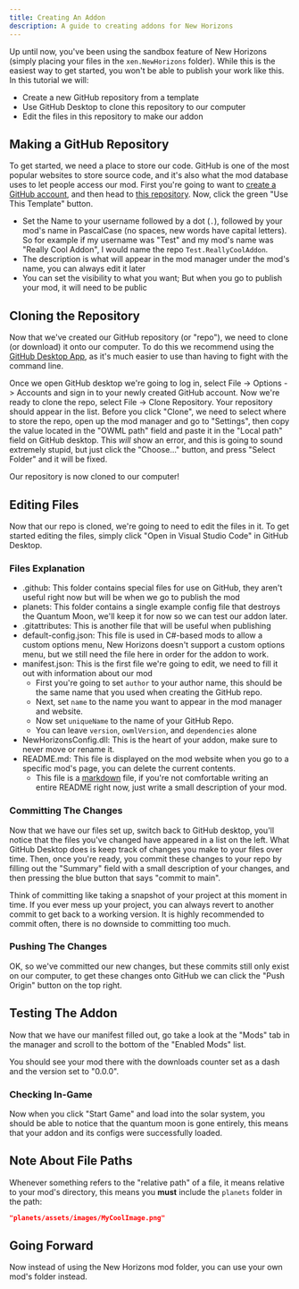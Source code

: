 ```yaml
---
title: Creating An Addon
description: A guide to creating addons for New Horizons
---
```


Up until now, you've been using the sandbox feature of New Horizons (simply placing your files in the `xen.NewHorizons` folder).
While this is the easiest way to get started, you won't be able to publish your work like this. In this tutorial we will:

- Create a new GitHub repository from a template
- Use GitHub Desktop to clone this repository to our computer
- Edit the files in this repository to make our addon

## Making a GitHub Repository

To get started, we need a place to store our code. GitHub is one of the most popular websites to store source code, and it's also what the mod database uses to let people access our mod.
First you're going to want to [create a GitHub account](https://github.com/signup), and then head to [this repository](https://github.com/xen-42/ow-new-horizons-config-template).
Now, click the green "Use This Template" button.

- Set the Name to your username followed by a dot (`.`), followed by your mod's name in PascalCase (no spaces, new words have capital letters). So for example if my username was "Test" and my mod's name was "Really Cool Addon", I would name the repo `Test.ReallyCoolAddon`.
- The description is what will appear in the mod manager under the mod's name, you can always edit it later
- You can set the visibility to what you want; But when you go to publish your mod, it will need to be public

## Cloning the Repository

Now that we've created our GitHub repository (or "repo"), we need to clone (or download) it onto our computer.
To do this we recommend using the [GitHub Desktop App](https://desktop.github.com/), as it's much easier to use than having to fight with the command line.

Once we open GitHub desktop we're going to log in, select File -> Options -> Accounts and sign in to your newly created GitHub account.
Now we're ready to clone the repo, select File -> Clone Repository. Your repository should appear in the list.
Before you click "Clone", we need to select where to store the repo, open up the mod manager and go to "Settings", then copy the value located in the "OWML path" field and paste it in the "Local path" field on GitHub desktop.
This *will* show an error, and this is going to sound extremely stupid, but just click the "Choose..." button, and press "Select Folder" and it will be fixed.

Our repository is now cloned to our computer!

## Editing Files

Now that our repo is cloned, we're going to need to edit the files in it.
To get started editing the files, simply click "Open in Visual Studio Code" in GitHub Desktop.

### Files Explanation

- .github: This folder contains special files for use on GitHub, they aren't useful right now but will be when we go to publish the mod
- planets: This folder contains a single example config file that destroys the Quantum Moon, we'll keep it for now so we can test our addon later.
- .gitattributes: This is another file that will be useful when publishing
- default-config.json: This file is used in C#-based mods to allow a custom options menu, New Horizons doesn't support a custom options menu, but we still need the file here in order for the addon to work.
- manifest.json: This is the first file we're going to edit, we need to fill it out with information about our mod
  - First you're going to set `author` to your author name, this should be the same name that you used when creating the GitHub repo.
  - Next, set `name` to the name you want to appear in the mod manager and website.
  - Now set `uniqueName` to the name of your GitHub Repo.
  - You can leave `version`, `owmlVersion`, and `dependencies` alone
- NewHorizonsConfig.dll: This is the heart of your addon, make sure to never move or rename it.
- README.md: This file is displayed on the mod website when you go to a specific mod's page, you can delete the current contents.
  - This file is a [markdown](https://www.markdowntutorial.com/) file, if you're not comfortable writing an entire README right now, just write a small description of your mod.

### Committing The Changes

Now that we have our files set up, switch back to GitHub desktop, you'll notice that the files you've changed have appeared in a list on the left.
What GitHub Desktop does is keep track of changes you make to your files over time.
Then, once you're ready, you commit these changes to your repo by filling out the "Summary" field with a small description of your changes, and then pressing the blue button that says "commit to main".

Think of committing like taking a snapshot of your project at this moment in time. If you ever mess up your project, you can always revert to another commit to get back to a working version. It is highly recommended to commit often, there is no downside to committing too much.

### Pushing The Changes

OK, so we've committed our new changes, but these commits still only exist on our computer, to get these changes onto GitHub we can click the "Push Origin" button on the top right.

## Testing The Addon

Now that we have our manifest filled out, go take a look at the "Mods" tab in the manager and scroll to the bottom of the "Enabled Mods" list.

You should see your mod there with the downloads counter set as a dash and the version set to "0.0.0".

### Checking In-Game

Now when you click "Start Game" and load into the solar system, you should be able to notice that the quantum moon is gone entirely, this means that your addon and its configs were successfully loaded.

## Note About File Paths

Whenever something refers to the "relative path" of a file, it means relative to your mod's directory, this means you **must** include the `planets` folder in the path:

```json
"planets/assets/images/MyCoolImage.png"
```

## Going Forward

Now instead of using the New Horizons mod folder, you can use your own mod's folder instead.
